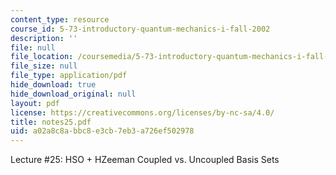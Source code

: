 ```yaml
---
content_type: resource
course_id: 5-73-introductory-quantum-mechanics-i-fall-2002
description: ''
file: null
file_location: /coursemedia/5-73-introductory-quantum-mechanics-i-fall-2002/a02a8c8abbc8e3cb7eb3a726ef502978_notes25.pdf
file_size: null
file_type: application/pdf
hide_download: true
hide_download_original: null
layout: pdf
license: https://creativecommons.org/licenses/by-nc-sa/4.0/
title: notes25.pdf
uid: a02a8c8a-bbc8-e3cb-7eb3-a726ef502978
---
```

Lecture #25: HSO + HZeeman Coupled vs. Uncoupled Basis Sets